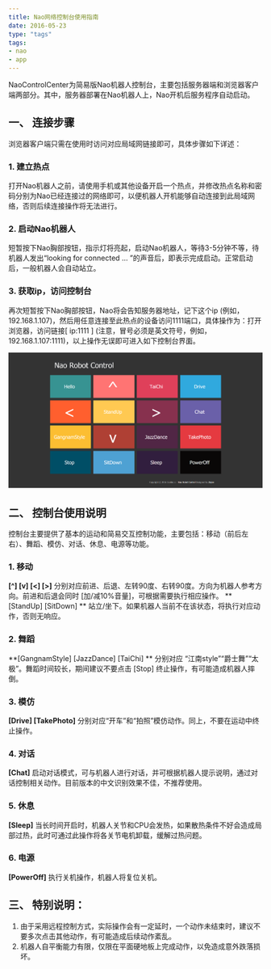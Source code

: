 ```yaml
---
title: Nao网络控制台使用指南
date: 2016-05-23
type: "tags"
tags:
- nao
- app
---
```


NaoControlCenter为简易版Nao机器人控制台，主要包括服务器端和浏览器客户端两部分。其中，服务器部署在Nao机器人上，Nao开机后服务程序自动启动。

<!--more-->

## **一、 连接步骤**
浏览器客户端只需在使用时访问对应局域网链接即可，具体步骤如下详述：

### 1.	**建立热点**
打开Nao机器人之前，请使用手机或其他设备开启一个热点，并修改热点名称和密码分别为Nao已经连接过的网络即可，以便机器人开机能够自动连接到此局域网络，否则后续连接操作将无法进行。 

### 2.	**启动Nao机器人**
短暂按下Nao胸部按钮，指示灯将亮起，启动Nao机器人，等待3-5分钟不等，待机器人发出“looking for connected … ”的声音后，即表示完成启动。正常启动后，一般机器人会自动站立。

### 3.	**获取ip，访问控制台**
再次短暂按下Nao胸部按钮，Nao将会告知服务器地址，记下这个ip (例如，192.168.1.107)，然后用任意连接至此热点的设备访问1111端口，具体操作为：打开浏览器，访问链接[ ip:1111 ] (注意，冒号必须是英文符号，例如，192.168.1.107:1111)，以上操作无误即可进入如下控制台界面。

 ![Nao Control Center UI](images/NaoControlCenter.jpg)
                              


## **二、 控制台使用说明**
控制台主要提供了基本的运动和简易交互控制功能，主要包括：移动（前后左右）、舞蹈、模仿、对话、休息、电源等功能。

### 1. 移动
**[^] [v] [<] [>]**
分别对应前进、后退、左转90度、右转90度。方向为机器人参考方向。前进和后退会同时 [加/减10%音量]，可根据需要执行相应操作。
**[StandUp] [SitDown]  **
站立/坐下。如果机器人当前不在该状态，将执行对应动作，否则无响应。

### 2. 舞蹈
**[GangnamStyle] [JazzDance] [TaiChi]  **
分别对应 “江南style”“爵士舞”“太极”。舞蹈时间较长，期间建议不要点击 [Stop] 终止操作，有可能造成机器人摔倒。

### 3. 模仿
**[Drive] [TakePhoto]**
分别对应“开车”和“拍照”模仿动作。同上，不要在运动中终止操作。

### 4. 对话
**[Chat]**
启动对话模式，可与机器人进行对话，并可根据机器人提示说明，通过对话控制相关动作。目前版本的中文识别效果不佳，不推荐使用。

### 5.	休息
**[Sleep]**
当长时间开启时，机器人关节和CPU会发热，如果散热条件不好会造成局部过热，此时可通过此操作将各关节电机卸载，缓解过热问题。

### 6.	电源
**[PowerOff]**
执行关机操作，机器人将复位关机。

## **三、 特别说明：**
1. 由于采用远程控制方式，实际操作会有一定延时，一个动作未结束时，建议不要多次点击其他动作，有可能造成后续动作紊乱。
2. 机器人自平衡能力有限，仅限在平面硬地板上完成动作，以免造成意外跌落损坏。

